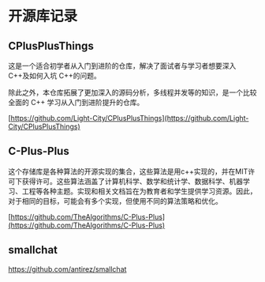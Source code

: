 # 开源库记录


## CPlusPlusThings

这是一个适合初学者从入门到进阶的仓库，解决了面试者与学习者想要深入 C++及如何入坑 C++的问题。

除此之外，本仓库拓展了更加深入的源码分析，多线程并发等的知识，是一个比较全面的 C++ 学习从入门到进阶提升的仓库。



[https://github.com/Light-City/CPlusPlusThings](https://github.com/Light-City/CPlusPlusThings)

## C-Plus-Plus

这个存储库是各种算法的开源实现的集合，这些算法是用c++实现的，并在MIT许可下获得许可。这些算法涵盖了计算机科学、数学和统计学、数据科学、机器学习、工程等各种主题。实现和相关文档旨在为教育者和学生提供学习资源。因此，对于相同的目标，可能会有多个实现，但使用不同的算法策略和优化。

[https://github.com/TheAlgorithms/C-Plus-Plus](https://github.com/TheAlgorithms/C-Plus-Plus)

## smallchat

https://github.com/antirez/smallchat